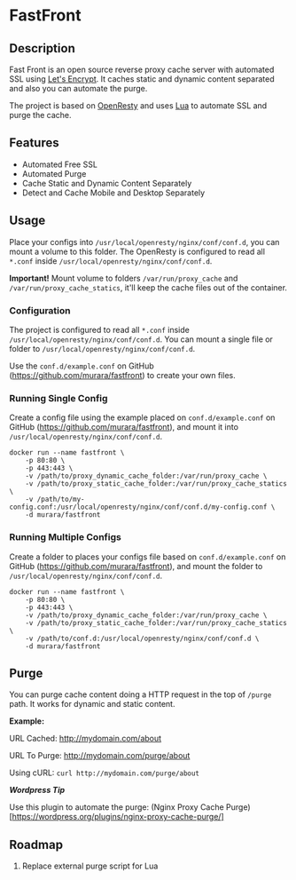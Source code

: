 # FastFront

## Description

Fast Front is an open source reverse proxy cache server with automated SSL using [Let's Encrypt](https://letsencrypt.org/). It caches static and dynamic content separated and also you can automate the purge.

The project is based on [OpenResty](https://github.com/openresty/openresty) and uses [Lua](https://github.com/lua/lua) to automate SSL and purge the cache.

## Features

- Automated Free SSL
- Automated Purge
- Cache Static and Dynamic Content Separately
- Detect and Cache Mobile and Desktop Separately

## Usage

Place your configs into `/usr/local/openresty/nginx/conf/conf.d`, you can mount a volume to this folder. The OpenResty is configured to read all `*.conf` inside `/usr/local/openresty/nginx/conf/conf.d`.

**Important!** Mount volume to folders `/var/run/proxy_cache` and `/var/run/proxy_cache_statics`, it'll keep the cache files out of the container.

### Configuration

The project is configured to read all `*.conf` inside `/usr/local/openresty/nginx/conf/conf.d`. You can mount a single file or folder to `/usr/local/openresty/nginx/conf/conf.d`.

Use the `conf.d/example.conf` on GitHub (https://github.com/murara/fastfront) to create your own files.

### Running Single Config

Create a config file using the example placed on `conf.d/example.conf` on GitHub (https://github.com/murara/fastfront), and mount it into `/usr/local/openresty/nginx/conf/conf.d`.

```
docker run --name fastfront \
    -p 80:80 \ 
    -p 443:443 \
    -v /path/to/proxy_dynamic_cache_folder:/var/run/proxy_cache \
    -v /path/to/proxy_static_cache_folder:/var/run/proxy_cache_statics \
    -v /path/to/my-config.conf:/usr/local/openresty/nginx/conf/conf.d/my-config.conf \
    -d murara/fastfront
```

### Running Multiple Configs

Create a folder to places your configs file based on  `conf.d/example.conf` on GitHub (https://github.com/murara/fastfront), and mount the folder to `/usr/local/openresty/nginx/conf/conf.d`.


```
docker run --name fastfront \
    -p 80:80 \ 
    -p 443:443 \
    -v /path/to/proxy_dynamic_cache_folder:/var/run/proxy_cache \
    -v /path/to/proxy_static_cache_folder:/var/run/proxy_cache_statics \
    -v /path/to/conf.d:/usr/local/openresty/nginx/conf/conf.d \
    -d murara/fastfront
```

## Purge

You can purge cache content doing a HTTP request in the top of `/purge` path. It works for dynamic and static content.

**Example:**

URL Cached: http://mydomain.com/about

URL To Purge: http://mydomain.com/purge/about

Using cURL: `curl http://mydomain.com/purge/about`


**_Wordpress Tip_**

Use this plugin to automate the purge: (Nginx Proxy Cache Purge)[https://wordpress.org/plugins/nginx-proxy-cache-purge/]

## Roadmap

1. Replace external purge script for Lua